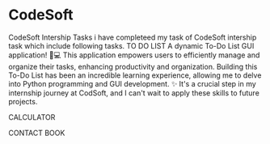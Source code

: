# CodeSoft
CodeSoft Intership Tasks
 i have completeed my task of CodeSoft intership task which include following tasks.
 TO DO LIST 
A dynamic To-Do List GUI application! 📝💻 This application empowers users to efficiently manage and organize their tasks, enhancing productivity and organization.
Building this To-Do List has been an incredible learning experience, allowing me to delve into Python programming and GUI development. ✨ It's a crucial step in my internship journey at CodSoft, and I can't wait to apply these skills to future projects.

 CALCULATOR 



 CONTACT BOOK 


 

